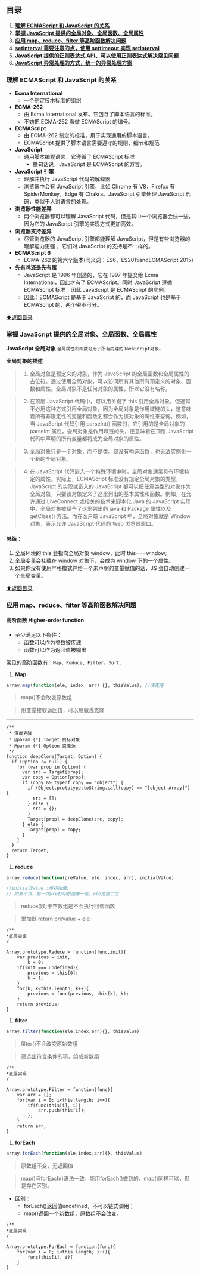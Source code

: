 ## 目录

1. **[理解 ECMAScript 和 JavaScript 的关系](#理解-ecmascript-和-javascript-的关系)**
1. **[掌握 JavaScript 提供的全局对象、全局函数、全局属性](#掌握-javascript-提供的全局对象全局函数全局属性)**
1. **[应用 map、reduce、filter 等高阶函数解决问题](#应用-mapreducefilter-等高阶函数解决问题)**
1. **[setInterval 需要注意的点，使用 settimeout 实现 setInterval](#)**
1. **[JavaScript 提供的正则表达式 API、可以使用正则表达式解决常见问题](#)**
1. **[JavaScript 异常处理的方式，统一的异常处理方案](#)**

### 理解 ECMAScript 和 JavaScript 的关系

- **Ecma International**
  - 一个制定技术标准的组织
- **ECMA-262**
  - 由 Ecma International 发布。它包含了脚本语言的标准。
  - 不妨把 ECMA-262 看做 ECMAScript 的编号。
- **ECMAScript**
  - 由 ECMA-262 制定的标准，用于实现通用的脚本语言。
  - ECMAScript 提供了脚本语言需要遵守的规则、细节和规范
- **JavaScript**
  - 通用脚本编程语言，它遵循了 ECMAScript 标准
    - 换句话说，JavaScript 是 ECMAScript 的方言。
- **JavaScript 引擎**
  - 理解并执行 JavaScript 代码的解释器
  - 浏览器中会有 JavaScript 引擎，比如 Chrome 有 V8，Firefox 有 SpiderMonkey，Edge 有 Chakra。JavaScript 引擎处理 JavaScript 代码，类似于人对语言的处理。
- **浏览器性能差异**
  - 两个浏览器都可以理解 JavaScript 代码，但是其中一个浏览器会快一些，因为它的 JavaScript 引擎的实现方式更加高效。
- **浏览器支持差异**
  - 尽管浏览器的 JavaScript 引擎都能理解 JavaScript，但是有些浏览器的理解能力更强 ，它们对 JavaScript 的支持是不一样的。
- **ECMAScript 6**
  - ECMA-262 的第六个版本(同义词：ES6、ES2015andECMAScript 2015)
- **先有鸡还是先有蛋**
  - JavaScript 是 1996 年创造的，它在 1997 年提交给 Ecma International，因此才有了 ECMAScript。同时 JavaScript 遵循 ECMAScript 标准，因此 JavaScript 是 ECMAScript 的实例。
  - 因此：ECMAScript 是基于 JavaScript 的，而 JavaScript 也是基于 ECMAScript 的，两个密不可分。

[:arrow_up:返回目录](#目录)

### 掌握 JavaScript 提供的全局对象、全局函数、全局属性

**JavaScript 全局对象**
`全局属性和函数可用于所有内建的JavaScript对象。`

**全局对象的描述**

> 1. 全局对象是预定义的对象，作为 JavaScript 的全局函数和全局属性的占位符。通过使用全局对象，可以访问所有其他所有预定义的对象、函数和属性。全局对象不是任何对象的属性，所以它没有名称。

> 2. 在顶层 JavaScript 代码中，可以用关键字 this 引用全局对象。但通常不必用这种方式引用全局对象，因为全局对象是作用域链的头，这意味着所有非限定性的变量和函数名都会作为该对象的属性来查询。例如，当 JavaScript 代码引用 parseInt() 函数时，它引用的是全局对象的 parseInt 属性。全局对象是作用域链的头，还意味着在顶层 JavaScript 代码中声明的所有变量都将成为全局对象的属性。

> 3. 全局对象只是一个对象，而不是类。既没有构造函数，也无法实例化一个新的全局对象。

> 4. 在 JavaScript 代码嵌入一个特殊环境中时，全局对象通常具有环境特定的属性。实际上，ECMAScript 标准没有规定全局对象的类型，JavaScript 的实现或嵌入的 JavaScript 都可以把任意类型的对象作为全局对象，只要该对象定义了这里列出的基本属性和函数。例如，在允许通过 LiveConnect 或相关的技术来脚本化 Java 的 JavaScript 实现中，全局对象被赋予了这里列出的 java 和 Package 属性以及 getClass() 方法。而在客户端 JavaScript 中，全局对象就是 Window 对象，表示允许 JavaScript 代码的 Web 浏览器窗口。

#### 总结：

1. 全局环境的 this 会指向全局对象 window，此时 this===window;
1. 全局变量会挂载在 window 对象下，会成为 window 下的一个属性。
1. 如果你没有使用严格模式并给一个未声明的变量赋值的话，JS 会自动创建一个全局变量。

[:arrow_up:返回目录](#目录)

### 应用 map、reduce、filter 等高阶函数解决问题

#### 高阶函数 Higher-order function

- 至少满足以下条件：
  - 函数可以作为参数被传递
  - 函数可以作为返回值被输出

常见的高阶函数有：`Map`、`Reduce`、`Filter`、`Sort`;

1. **Map**

```javascript
array.map(function(ele, index, arr) {}, thisValue); //浅克隆
```

> map()不会改变原数组

> 用变量接收返回值，可以用做浅克隆

---

```javascript{.line-number}
/**
 * 深度克隆
 * @param {*} Target 目标对象
 * @param {*} Option 克隆源
 */
function deepClone(Target, Option) {
  if (Option != null) {
    for (var prop in Option) {
      var src = Target[prop];
      var copy = Option[prop];
      if (copy && typeof copy == "object") {
        if (Object.prototype.toString.call(copy) == "[object Array]") {
          src = [];
        } else {
          src = {};
        }
        Target[prop] = deepClone(src, copy);
      } else {
        Target[prop] = copy;
      }
    }
  }
  return Target;
}
```

1. **reduce**

```javascript
array.reduce(function(preValue, ele, index, arr), initialValue)

//initialValue :传初始值;
// 如果不传，第一次pre打印数值第一位，ele是第二位
```

> reduce()对于空数组是不会执行回调函数

> 累加器
> return preValue + ele;

```javascript{.line-number}
/**
*底层实现
/

Array.prototype.Reduce = function(func,init){
    var previous = init,
        k = 0;
    if(init === undefined){
        previous = this[0];
        k = 1; 
    }
    for(k; k<this.length; k++){
        previous = func(previous, this[k], k);
    }
    return previous;
}
```

1. **filter**

```javascript
array.filter(function(ele,index,arr){}, thisValue)
```

> filter()不会改变原始数组

> 筛选出符合条件的项，组成新数组

```javascript{.line-number}
/**
*底层实现
/

Array.prototype.Filter = function(func){
    var arr = [];
    for(var i = 0; i<this.length; i++){
        if(func(this[i], i){
            arr.push(this[i]);
        };
    }
    return arr;
}
```

1. **forEach**

```javascript
array.forEach(function(ele,index,arr){}, thisValue)
```

> 原数组不变，无返回值

> map()与forEach()语法一致，能用forEach()做到的，map()同样可以，但是存在区别。

- 区别：
    - forEach()返回值undefined，不可以链式调用；
    - map()返回一个新数组，原数组不会改变。

```javascript{.line-number}
/**
*底层实现
/

Array.prototype.ForEach = function(func){
    for(var i = 0; i<this.length; i++){
        func(this[i], i){
    }
}
```